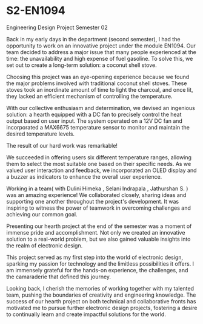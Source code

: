 # S2-EN1094
 Engineering Design Project Semester 02

Back in my early days in the department (second semester), I had the opportunity to work on an innovative project under the module EN1094. Our team decided to address a major issue that many people experienced at the time: the unavailability and high expense of fuel gasoline.
To solve this, we set out to create a long-term solution: a coconut shell stove.

Choosing this project was an eye-opening experience because we found the major problems involved with traditional coconut shell stoves. These stoves took an inordinate amount of time to light the charcoal, and once lit, they lacked an efficient mechanism of controlling the temperature.

With our collective enthusiasm and determination, we devised an ingenious solution: a hearth equipped with a DC fan to precisely control the heat output based on user input. The system operated on a 12V DC fan and incorporated a MAX6675 temperature sensor to monitor and maintain the desired temperature levels.

The result of our hard work was remarkable!

We succeeded in offering users six different temperature ranges, allowing them to select the most suitable one based on their specific needs. As we valued user interaction and feedback, we incorporated an OLED display and a buzzer as indicators to enhance the overall user experience.

Working in a team( with Dulini Himeka , Selani Indrapala , Jathurshan S. ) was an amazing experience! We collaborated closely, sharing ideas and supporting one another throughout the project's development. It was inspiring to witness the power of teamwork in overcoming challenges and achieving our common goal.

Presenting our hearth project at the end of the semester was a moment of immense pride and accomplishment. Not only we created an innovative solution to a real-world problem, but we also gained valuable insights into the realm of electronic design.

This project served as my first step into the world of electronic design, sparking my passion for technology and the limitless possibilities it offers. I am immensely grateful for the hands-on experience, the challenges, and the camaraderie that defined this journey.

Looking back, I cherish the memories of working together with my talented team, pushing the boundaries of creativity and engineering knowledge. The success of our hearth project on both technical and collaborative fronts has motivated me to pursue further electronic design projects, fostering a desire to continually learn and create impactful solutions for the world.
